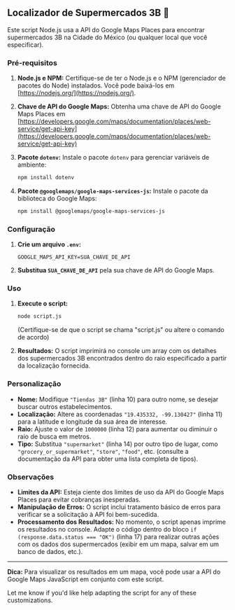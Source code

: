 ## Localizador de Supermercados 3B 🛒

Este script Node.js usa a API do Google Maps Places para encontrar supermercados 3B na Cidade do México (ou qualquer local que você especificar).

### Pré-requisitos

1. **Node.js e NPM:** Certifique-se de ter o Node.js e o NPM (gerenciador de pacotes do Node) instalados. Você pode baixá-los em [https://nodejs.org/](https://nodejs.org/).

2. **Chave de API do Google Maps:** Obtenha uma chave de API do Google Maps Places em [https://developers.google.com/maps/documentation/places/web-service/get-api-key](https://developers.google.com/maps/documentation/places/web-service/get-api-key)

3. **Pacote `dotenv`:** Instale o pacote `dotenv` para gerenciar variáveis de ambiente:

    ```bash
    npm install dotenv
    ```

4. **Pacote `@googlemaps/google-maps-services-js`:** Instale o pacote da biblioteca do Google Maps:
    ```bash
    npm install @googlemaps/google-maps-services-js
    ```

### Configuração

1. **Crie um arquivo `.env`:**

    ```
    GOOGLE_MAPS_API_KEY=SUA_CHAVE_DE_API
    ```

2. **Substitua `SUA_CHAVE_DE_API`** pela sua chave de API do Google Maps.

### Uso

1. **Execute o script:**

    ```bash
    node script.js
    ```

    (Certifique-se de que o script se chama "script.js" ou altere o comando de acordo)

2. **Resultados:** O script imprimirá no console um array com os detalhes dos supermercados 3B encontrados dentro do raio especificado a partir da localização fornecida.

### Personalização

-   **Nome:** Modifique `"Tiendas 3B"` (linha 10) para outro nome, se desejar buscar outros estabelecimentos.
-   **Localização:** Altere as coordenadas `"19.435332, -99.130427"` (linha 11) para a latitude e longitude da sua área de interesse.
-   **Raio:** Ajuste o valor de `1000000` (linha 12) para aumentar ou diminuir o raio de busca em metros.
-   **Tipo:** Substitua `"supermarket"` (linha 14) por outro tipo de lugar, como `"grocery_or_supermarket"`, `"store"`, `"food"`, etc. (consulte a documentação da API para obter uma lista completa de tipos).

### Observações

-   **Limites da API:** Esteja ciente dos limites de uso da API do Google Maps Places para evitar cobranças inesperadas.
-   **Manipulação de Erros:** O script inclui tratamento básico de erros para verificar se a solicitação à API foi bem-sucedida.
-   **Processamento dos Resultados:** No momento, o script apenas imprime os resultados no console. Adapte o código dentro do bloco `if (response.data.status === "OK")` (linha 17) para realizar outras ações com os dados dos supermercados (exibir em um mapa, salvar em um banco de dados, etc.).

---

**Dica:** Para visualizar os resultados em um mapa, você pode usar a API do Google Maps JavaScript em conjunto com este script.

Let me know if you'd like help adapting the script for any of these customizations.
